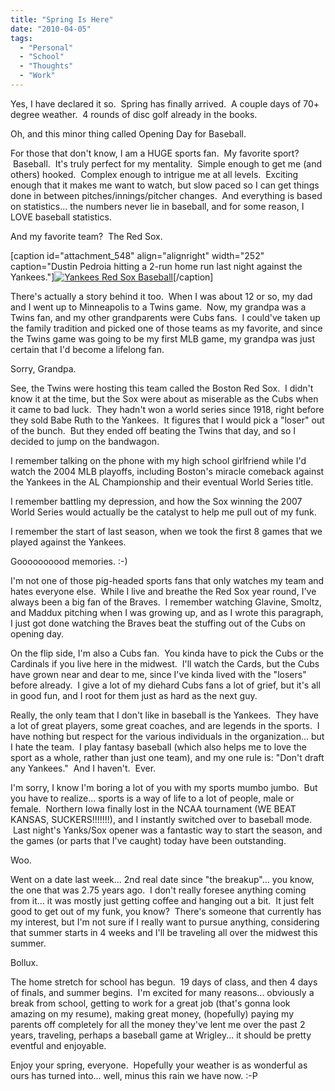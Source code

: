 ```yaml
---
title: "Spring Is Here"
date: "2010-04-05"
tags:
  - "Personal"
  - "School"
  - "Thoughts"
  - "Work"
---
```


Yes, I have declared it so.  Spring has finally arrived.  A couple days of 70+ degree weather.  4 rounds of disc golf already in the books.

Oh, and this minor thing called Opening Day for Baseball.

For those that don't know, I am a HUGE sports fan.  My favorite sport?  Baseball.  It's truly perfect for my mentality.  Simple enough to get me (and others) hooked.  Complex enough to intrigue me at all levels.  Exciting enough that it makes me want to watch, but slow paced so I can get things done in between pitches/innings/pitcher changes.  And everything is based on statistics... the numbers never lie in baseball, and for some reason, I LOVE baseball statistics.

And my favorite team?  The Red Sox.

\[caption id="attachment\_548" align="alignright" width="252" caption="Dustin Pedroia hitting a 2-run home run last night against the Yankees."\][![](http://niclake13.wordpress.com/wp-content/uploads/2010/04/feb4dea7-d228-4f13-8327-f59a63f64846.jpg?w=252 "Yankees Red Sox Baseball")](http://niclake13.wordpress.com/wp-content/uploads/2010/04/feb4dea7-d228-4f13-8327-f59a63f64846.jpg)\[/caption\]

There's actually a story behind it too.  When I was about 12 or so, my dad and I went up to Minneapolis to a Twins game.  Now, my grandpa was a Twins fan, and my other grandparents were Cubs fans.  I could've taken up the family tradition and picked one of those teams as my favorite, and since the Twins game was going to be my first MLB game, my grandpa was just certain that I'd become a lifelong fan.

Sorry, Grandpa.

See, the Twins were hosting this team called the Boston Red Sox.  I didn't know it at the time, but the Sox were about as miserable as the Cubs when it came to bad luck.  They hadn't won a world series since 1918, right before they sold Babe Ruth to the Yankees.  It figures that I would pick a "loser" out of the bunch.  But they ended off beating the Twins that day, and so I decided to jump on the bandwagon.

I remember talking on the phone with my high school girlfriend while I'd watch the 2004 MLB playoffs, including Boston's miracle comeback against the Yankees in the AL Championship and their eventual World Series title.

I remember battling my depression, and how the Sox winning the 2007 World Series would actually be the catalyst to help me pull out of my funk.

I remember the start of last season, when we took the first 8 games that we played against the Yankees.

Goooooooood memories. :-)

I'm not one of those pig-headed sports fans that only watches my team and hates everyone else.  While I live and breathe the Red Sox year round, I've always been a big fan of the Braves.  I remember watching Glavine, Smoltz, and Maddux pitching when I was growing up, and as I wrote this paragraph, I just got done watching the Braves beat the stuffing out of the Cubs on opening day.

On the flip side, I'm also a Cubs fan.  You kinda have to pick the Cubs or the Cardinals if you live here in the midwest.  I'll watch the Cards, but the Cubs have grown near and dear to me, since I've kinda lived with the "losers" before already.  I give a lot of my diehard Cubs fans a lot of grief, but it's all in good fun, and I root for them just as hard as the next guy.

Really, the only team that I don't like in baseball is the Yankees.  They have a lot of great players, some great coaches, and are legends in the sports.  I have nothing but respect for the various individuals in the organization... but I hate the team.  I play fantasy baseball (which also helps me to love the sport as a whole, rather than just one team), and my one rule is: "Don't draft any Yankees."  And I haven't.  Ever.

I'm sorry, I know I'm boring a lot of you with my sports mumbo jumbo.  But you have to realize... sports is a way of life to a lot of people, male or female.  Northern Iowa finally lost in the NCAA tournament (WE BEAT KANSAS, SUCKERS!!!!!!!), and I instantly switched over to baseball mode.  Last night's Yanks/Sox opener was a fantastic way to start the season, and the games (or parts that I've caught) today have been outstanding.

Woo.

Went on a date last week... 2nd real date since "the breakup"... you know, the one that was 2.75 years ago.  I don't really foresee anything coming from it... it was mostly just getting coffee and hanging out a bit.  It just felt good to get out of my funk, you know?  There's someone that currently has my interest, but I'm not sure if I really want to pursue anything, considering that summer starts in 4 weeks and I'll be traveling all over the midwest this summer.

Bollux.

The home stretch for school has begun.  19 days of class, and then 4 days of finals, and summer begins.  I'm excited for many reasons... obviously a break from school, getting to work for a great job (that's gonna look amazing on my resume), making great money, (hopefully) paying my parents off completely for all the money they've lent me over the past 2 years, traveling, perhaps a baseball game at Wrigley... it should be pretty eventful and enjoyable.

Enjoy your spring, everyone.  Hopefully your weather is as wonderful as ours has turned into... well, minus this rain we have now. :-P
